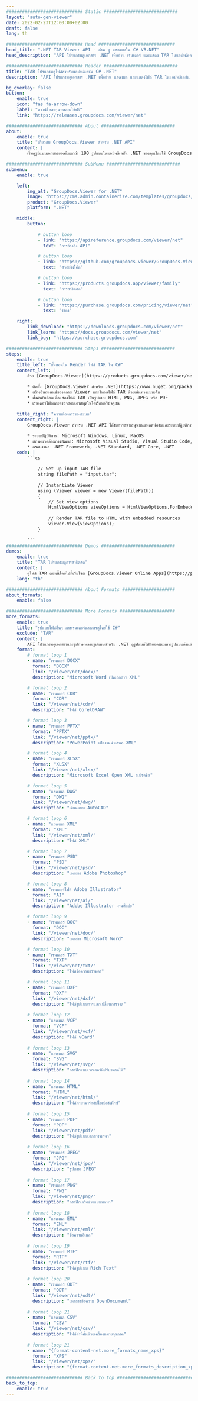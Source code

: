 ```yaml
---
############################# Static ############################
layout: "auto-gen-viewer"
date: 2022-02-23T12:00:00+02:00
draft: false
lang: th

############################# Head #############################
head_title: ".NET TAR Viewer API - อ่าน ดู แสดงผลใน C# VB.NET"
head_description: "API โปรแกรมดูเอกสาร .NET เพื่ออ่าน เรนเดอร์ และแสดง TAR ในแอปพลิเคชัน C#, ASP.NET, VB.NET และ .NET Core ทุกประเภท"

############################# Header ############################
title: "TAR โปรแกรมดูไฟล์สำหรับแอปพลิเคชัน C# .NET" 
description: "API โปรแกรมดูเอกสาร .NET เพื่ออ่าน แสดงผล และแสดงไฟล์ TAR ในแอปพลิเคชัน C#, ASP.NET, VB.NET และ .NET Core ทุกประเภท ดูไฟล์ที่เรนเดอร์ด้วยการจัดรูปแบบและเค้าโครงจริงใน HTML5, PDF หรือเป็นรูปภาพโดยใช้โค้ดไม่กี่บรรทัด" 

bg_overlay: false
button:
    enable: true
    icon: "fas fa-arrow-down"
    label: "ดาวน์โหลดรุ่นทดลองใช้ฟรี"
    link: "https://releases.groupdocs.com/viewer/net"

############################# About ############################
about:
    enable: true
    title: "เกี่ยวกับ GroupDocs.Viewer สำหรับ .NET API" 
    content: |
        เริ่มดูรูปแบบเอกสารยอดนิยมกว่า 190 รูปแบบในแอปพลิเคชัน .NET ของคุณโดยใช้ GroupDocs.Viewer สำหรับ .NET API โดยเพิ่มโค้ดสองสามบรรทัด นักพัฒนาสามารถแสดง PDF, Word Processing, Excel Spreadsheet, Presentation, Visio, Project, Outlook และรูปแบบเอกสารยอดนิยมอื่นๆ ในโหมด HTML5 รูปภาพ หรือ PDF ได้อย่างง่ายดาย การแสดงเอกสารทำได้รวดเร็ว เหมือนกับไฟล์ต้นฉบับ และไม่ต้องติดตั้งซอฟต์แวร์เพิ่มเติมหรือไลบรารีภายนอกอื่นใด

############################# SubMenu ############################
submenu:
    enable: true

    left:
        img_alt: "GroupDocs.Viewer for .NET"
        image: "https://cms.admin.containerize.com/templates/groupdocs/images/product-logos/90x90-noborder/groupdocs-viewer-net.png"
        product: "GroupDocs.Viewer"
        platform: ".NET"

    middle:
        button:

            # button loop
            - link: "https://apireference.groupdocs.com/viewer/net"
              text: "การอ้างอิง API"

            # button loop
            - link: "https://github.com/groupdocs-viewer/GroupDocs.Viewer-for-.NET"
              text: "ตัวอย่างโค้ด"

            # button loop
            - link: "https://products.groupdocs.app/viewer/family"
              text: "การสาธิตสด"

            # button loop
            - link: "https://purchase.groupdocs.com/pricing/viewer/net"
              text: "ราคา"

    right:
        link_download: "https://downloads.groupdocs.com/viewer/net"
        link_learn: "https://docs.groupdocs.com/viewer/net"
        link_buy: "https://purchase.groupdocs.com"

############################# Steps ############################
steps:
    enable: true
    title_left: "ขั้นตอนใน Render ไฟล์ TAR ใน C#" 
    content_left: |
        ด้วย [GroupDocs.Viewer](https://products.groupdocs.com/viewer/net/) คุณสามารถแสดง TAR เป็น HTML, JPEG, PNG หรือ PDF ในไม่กี่ขั้นตอน

        * ติดตั้ง [GroupDocs.Viewer สำหรับ .NET](https://www.nuget.org/packages/groupdocs.viewer) โดยใช้ตัวจัดการแพ็คเกจที่คุณชื่นชอบ 
        * สร้างอินสแตนซ์ของคลาส Viewer และโหลดไฟล์ TAR ด้วยเส้นทางแบบเต็ม 
        * ตั้งค่าตัวเลือกเพื่อแสดงไฟล์ TAR เป็นรูปแบบ HTML, PNG, JPEG หรือ PDF 
        * เรนเดอร์ไฟล์และตรวจสอบเอาต์พุตในไดเร็กทอรีปัจจุบัน 
        
    title_right: "ความต้องการของระบบ" 
    content_right: |
        GroupDocs.Viewer สำหรับ .NET API ได้รับการสนับสนุนบนแพลตฟอร์มและระบบปฏิบัติการหลักทั้งหมด ก่อนดำเนินการโค้ดด้านล่าง โปรดตรวจสอบว่าคุณได้ติดตั้งข้อกำหนดเบื้องต้นต่อไปนี้ในระบบของคุณแล้ว

        * ระบบปฏิบัติการ: Microsoft Windows, Linux, MacOS 
        * สภาพแวดล้อมการพัฒนา: Microsoft Visual Studio, Visual Studio Code, .NET CLI 
        * กรอบงาน: .NET Framework, .NET Standard, .NET Core, .NET 
    code: |
        ```cs
                        
            // Set up input TAR file
            string filePath = "input.tar";
        
            // Instantiate Viewer
            using (Viewer viewer = new Viewer(filePath))
            {
            	// Set view options 
            	HtmlViewOptions viewOptions = HtmlViewOptions.ForEmbeddedResources();
                    
            	// Render TAR file to HTML with embedded resources
            	viewer.View(viewOptions);
            }
             
        ```
############################# Demos ############################
demos:
    enable: true
    title: "TAR โปรแกรมดูการสาธิตสด"
    content: |
        ดูไฟล์ TAR ตอนนี้โดยไปที่เว็บไซต์ [GroupDocs.Viewer Online Apps](https://products.groupdocs.app/viewer/tar)
    lang: "th"

############################# About Formats ####################
about_formats:
    enable: false

############################# More Formats #####################
more_formats:
    enable: true
    title: "รูปแบบไฟล์อื่นๆ การเรนเดอร์และการดูโดยใช้ C#"
    exclude: "TAR"
    content: |
        API โปรแกรมดูเอกสารและรูปภาพหลายรูปแบบสำหรับ .NET ดูรูปแบบไฟล์ยอดนิยมบางรูปแบบด้านล่างโดยไม่ต้องใช้โปรแกรมดูภายนอก
    format: 
        # format loop 1
        - name: "เรนเดอร์ DOCX"
          format: "DOCX"
          link: "/viewer/net/docx/"
          description: "Microsoft Word เปิดเอกสาร XML" 

        # format loop 2
        - name: "เรนเดอร์ CDR" 
          format: "CDR"
          link: "/viewer/net/cdr/"
          description: "ไฟล์ CorelDRAW" 

        # format loop 3
        - name: "เรนเดอร์ PPTX"
          format: "PPTX"
          link: "/viewer/net/pptx/"
          description: "PowerPoint เปิดงานนำเสนอ XML" 

        # format loop 4
        - name: "เรนเดอร์ XLSX"
          format: "XLSX"
          link: "/viewer/net/xlsx/"
          description: "Microsoft Excel Open XML สเปรดชีต" 

        # format loop 5
        - name: "แสดงผล DWG"
          format: "DWG"
          link: "/viewer/net/dwg/"
          description: "เขียนแบบ AutoCAD"

        # format loop 6
        - name: "แสดงผล XML"
          format: "XML"
          link: "/viewer/net/xml/"
          description: "ไฟล์ XML"

        # format loop 7
        - name: "เรนเดอร์ PSD"
          format: "PSD"
          link: "/viewer/net/psd/"
          description: "เอกสาร Adobe Photoshop"

        # format loop 8
        - name: "เรนเดอร์ไฟล์ Adobe Illustrator"
          format: "AI"
          link: "/viewer/net/ai/"
          description: "Adobe Illustrator งานศิลปะ"

        # format loop 9
        - name: "เรนเดอร์ DOC"
          format: "DOC"
          link: "/viewer/net/doc/"
          description: "เอกสาร Microsoft Word" 

        # format loop 10
        - name: "เรนเดอร์ TXT" 
          format: "TXT"
          link: "/viewer/net/txt/"
          description: "ไฟล์ข้อความธรรมดา" 

        # format loop 11
        - name: "เรนเดอร์ DXF" 
          format: "DXF"
          link: "/viewer/net/dxf/"
          description: "ไฟล์รูปแบบการแลกเปลี่ยนการวาด"  
          
        # format loop 12
        - name: "แสดงผล VCF"
          format: "VCF"
          link: "/viewer/net/vcf/"
          description: "ไฟล์ vCard"  
              
        # format loop 13
        - name: "แสดงผล SVG"
          format: "SVG"
          link: "/viewer/net/svg/"
          description: "กราฟิกแบบเวกเตอร์ที่ปรับขนาดได้" 
          
        # format loop 14
        - name: "แสดงผล HTML"
          format: "HTML"
          link: "/viewer/net/html/"
          description: "ไฟล์ภาษามาร์กอัปไฮเปอร์เท็กซ์" 
          
        # format loop 15
        - name: "เรนเดอร์ PDF"
          format: "PDF"
          link: "/viewer/net/pdf/"
          description: "ไฟล์รูปแบบเอกสารพกพา"
          
        # format loop 16
        - name: "เรนเดอร์ JPEG"
          format: "JPG"
          link: "/viewer/net/jpg/"
          description: "รูปภาพ JPEG"
          
        # format loop 17
        - name: "เรนเดอร์ PNG"
          format: "PNG"
          link: "/viewer/net/png/"
          description: "กราฟิกเครือข่ายแบบพกพา" 
          
        # format loop 18
        - name: "แสดงผล EML"
          format: "EML"
          link: "/viewer/net/eml/"
          description: "ข้อความอีเมล" 
          
        # format loop 19
        - name: "เรนเดอร์ RTF"
          format: "RTF"
          link: "/viewer/net/rtf/"
          description: "ไฟล์รูปแบบ Rich Text" 
          
        # format loop 20
        - name: "เรนเดอร์ ODT"
          format: "ODT"
          link: "/viewer/net/odt/"
          description: "เอกสารข้อความ OpenDocument" 
          
        # format loop 21
        - name: "แสดงผล CSV"
          format: "CSV"
          link: "/viewer/net/csv/"
          description: "ไฟล์ค่าที่คั่นด้วยเครื่องหมายจุลภาค" 
          
        # format loop 21
        - name: "{format-content-net.more_formats_name_xps}"
          format: "XPS"
          link: "/viewer/net/xps/"
          description: "{format-content-net.more_formats_description_xps}" 

############################# Back to top ###############################
back_to_top:
    enable: true
---
```

